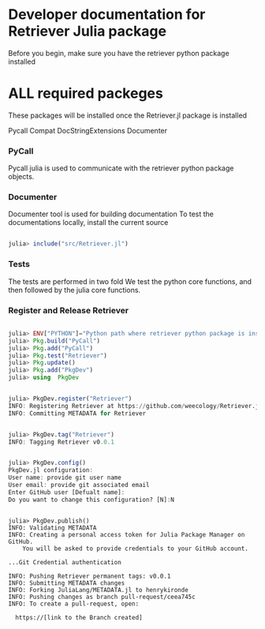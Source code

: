 # Developer documentation for Retriever Julia package

Before you begin, make sure you have the retriever python package installed

# ALL required packeges

These packages will be installed once the Retriever.jl package is installed

Pycall
Compat
DocStringExtensions
Documenter

### PyCall

Pycall julia is used to communicate with the retriever python package objects.

### Documenter

Documenter tool is used for building documentation
To test the documentations locally, install the current source
```Julia

julia> include("src/Retriever.jl")

```

### Tests

The tests are performed in two fold
We test the python core functions, and then followed by the julia core functions.

### Register and Release Retriever

```Julia

julia> ENV["PYTHON"]="Python path where retriever python package is installed"
julia> Pkg.build("PyCall")
julia> Pkg.add("PyCall")
julia> Pkg.test("Retriever")
julia> Pkg.update()
julia> Pkg.add("PkgDev")
julia> using  PkgDev

```

```Julia

julia> PkgDev.register("Retriever")
INFO: Registering Retriever at https://github.com/weecology/Retriever.jl.git
INFO: Committing METADATA for Retriever

```

```Julia

julia> PkgDev.tag("Retriever")
INFO: Tagging Retriever v0.0.1

```

```Julia

julia> PkgDev.config()
PkgDev.jl configuration:
User name: provide git user name
User email: provide git associated email
Enter GitHub user [Defualt name]:
Do you want to change this configuration? [N]:N

```

```Shell

julia> PkgDev.publish()
INFO: Validating METADATA
INFO: Creating a personal access token for Julia Package Manager on GitHub.
	You will be asked to provide credentials to your GitHub account.

...Git Credential authentication

INFO: Pushing Retriever permanent tags: v0.0.1
INFO: Submitting METADATA changes
INFO: Forking JuliaLang/METADATA.jl to henrykironde
INFO: Pushing changes as branch pull-request/ceea745c
INFO: To create a pull-request, open:

  https://[link to the Branch created]

```
